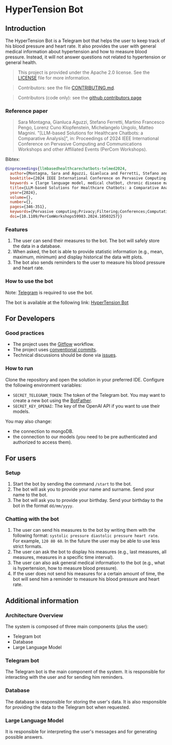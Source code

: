 # HyperTension Bot

## Introduction

The HyperTension Bot is a Telegram bot that helps the user to keep track of his blood pressure and heart rate.
It also provides the user with general medical information about hypertension and how to measure blood pressure.
Instead, it will not answer questions not related to hypertension or general health.

> This project is provided under the Apache 2.0 license. See the [LICENSE](LICENSE) file for more information.

> Contributors: see the file [CONTRIBUTING.md](CONTRIBUTING.md).

> Contributors (code only): see the [github contributors page](https://github.com/MatteoMagnini/hyperTensionBot/graphs/contributors)

### Reference paper

> Sara Montagna, Gianluca Aguzzi, Stefano Ferretti, Martino Francesco Pengo, Lorenz Cuno Klopfenstein, Michelangelo Ungolo, Matteo Magnini. "[LLM-based Solutions for Healthcare Chatbots: a Comparative Analysis]", in: Proceedings of 2024 IEEE International Conference on Pervasive Computing and Communications Workshops and other Affiliated Events (PerCom Workshops).

Bibtex:
```bibtex
@inproceedings{llmbasedhealthcarechatbots-telmed2024,
  author={Montagna, Sara and Aguzzi, Gianluca and Ferretti, Stefano and Pengo, Martino Francesco and Klopfenstein, Lorenz Cuno and Ungolo, Michelangelo and Magnini, Matteo},
  booktitle={2024 IEEE International Conference on Pervasive Computing and Communications Workshops and other Affiliated Events (PerCom Workshops)}, 
  keywords = {large language model, medical chatbot, chronic disease management},
  title={LLM-based Solutions for Healthcare Chatbots: a Comparative Analysis}, 
  year={2024},
  volume={},
  number={},
  pages={346-351},
  keywords={Pervasive computing;Privacy;Filtering;Conferences;Computational modeling;Medical services;Chatbots;Large Language Model;Medical Chatbot;Chronic Disease Management},
  doi={10.1109/PerComWorkshops59983.2024.10503257}}
```


### Features
1. The user can send their measures to the bot. The bot will safely store the data in a database.
2. When asked, the bot is able to provide statistic information (e.g., mean, maximum, minimum) and display historical the data witt plots.
3. The bot also sends reminders to the user to measure his blood pressure and heart rate.

### How to use the bot
Note: [Telegram](https://telegram.org/) is required to use the bot.

The bot is available at the following link: [HyperTension Bot](https://t.me/a_hypertension_bot)

## For Developers

### Good practices
- The project uses the [Gitflow](https://www.atlassian.com/git/tutorials/comparing-workflows/gitflow-workflow) workflow.
- The project uses [conventional commits](https://www.conventionalcommits.org/en/v1.0.0/).
- Technical discussions should be done via [issues](https://github.com/LorenzCK/HyperTensionBot/issues).

### How to run 
Clone the repository and open the solution in your preferred IDE.
Configure the following environment variables:
- `SECRET_TELEGRAM_TOKEN`: The token of the Telegram bot. You may want to create a new bot using the [BotFather](https://core.telegram.org/bots#6-botfather).
- `SECRET_KEY_OPENAI`: The key of the OpenAI API if you want to use their models.

You may also change:
- the connection to mongoDB.
- the connection to our models (you need to be pre authenticated and authorized to access them).

## For users
### Setup
1. Start the bot by sending the command `/start` to the bot.
2. The bot will ask you to provide your name and surname. Send your name to the bot.
3. The bot will ask you to provide your birthday. Send your birthday to the bot in the format `dd/mm/yyyy`.
### Chatting with the bot
1. The user can send his measures to the bot by writing them with the following format: `systolic pressure diastolic pressure heart rate`. For example, `120 80 60`. In the future the user may be able to use less strict formats.
2. The user can ask the bot to display his measures (e.g., last measures, all measures, measures in a specific time interval). 
3. The user can also ask general medical information to the bot (e.g., what is hypertension, how to measure blood pressure).
4. If the user does not send his measures for a certain amount of time, the bot will send him a reminder to measure his blood pressure and heart rate.


## Additional information

### Architecture Overview
The system is composed of three main components (plus the user):
- Telegram bot
- Database
- Large Language Model

### Telegram bot
The Telegram bot is the main component of the system.
It is responsible for interacting with the user and for sending him reminders.

### Database
The database is responsible for storing the user's data.
It is also responsible for providing the data to the Telegram bot when requested.

### Large Language Model
It is responsible for interpreting the user's messages and for generating possible answers.

[//]: # (### Communication between components)

[//]: # (Sequence diagram of the communication between the components.)

[//]: # ()
[//]: # (![Communication between components]&#40;https://www.plantuml.com/plantuml/svg/bPF1JiCm38RlUOfmsoJs0fD0e-ouIGW15xI3rVvgAzAqsEvWRqzQWfIozR13Buu_VuxTR4I9jM-SkT4A3MpdgFR6l0hOhkxjOqMQjRgs0b_i8K8b5esKIsFYaLs5jDrklxPVLPrNCUVbrCKyohK-acB8CU6pgxco6fYbAJ0X33crmuczimKfMSPd3z4v_qE0Mp-eRwshHTzf31okQUGNEMlbil29c1eeM19fznUyoZkYHt8zv71cd-YtsTeob6iSiGZpu5FYsMPccyrR6D8xdTGFX84Jn477IVUTQwb8n6b5V2i7_ctiTjpqMOEr5x0cjmgNcchoG6ZjomlBBE71f7Y6TAsNgtycZjpy5bCohv1_H5NA6lX_0nWUnfp9c4s8zutx0G00&#41;)